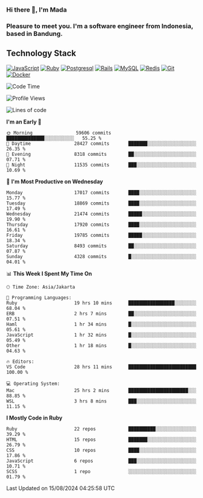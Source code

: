 ### Hi there 👋, I'm Mada
### Pleasure to meet you. I'm a software engineer from Indonesia, based in Bandung.

## Technology Stack

[![JavaScript](https://img.shields.io/badge/-JavaScript-%23F7DF1C?style=flat-square&logo=javascript&logoColor=000000&labelColor=%23F7DF1C&color=%23FFCE5A)](https://www.javascript.com/)
[![Ruby](https://img.shields.io/badge/Ruby-CC342D?style=flat-square&logo=ruby&logoColor=white)](https://www.ruby-lang.org/en/)
[![Postgresql](https://img.shields.io/badge/PostgreSQL-316192?style=flat-square&logo=postgresql&logoColor=ffffff)](https://www.postgresql.org/)
[![Rails](https://img.shields.io/badge/Ruby_on_Rails-CC0000?style=flat-square&logo=ruby-on-rails&logoColor=white)](https://rubyonrails.org/)
[![MySQL](https://img.shields.io/badge/-MySQL-4479A1?style=flat-square&logo=MySQL&logoColor=ffffff)](https://www.mysql.com/)
[![Redis](https://img.shields.io/badge/-Redis-DC382D?style=flat-square&logo=Redis&logoColor=ffffff)](https://redis.io/)
[![Git](https://img.shields.io/badge/-Git-%23F05032?style=flat-square&logo=git&logoColor=%23ffffff)](https://git-scm.com/)
[![Docker](https://img.shields.io/badge/-Docker-2496ED?style=flat-square&logo=docker&logoColor=ffffff)](https://www.docker.com/)
<!--
**madaarya/madaarya** is a ✨ _special_ ✨ repository because its `README.md` (this file) appears on your GitHub profile.

Here are some ideas to get you started:

- 🔭 I’m currently working on ...
- 🌱 I’m currently learning ...
- 👯 I’m looking to collaborate on ...
- 🤔 I’m looking for help with ...
- 💬 Ask me about ...
- 📫 How to reach me: ...
- 😄 Pronouns: ...
- ⚡ Fun fact: ...
-->
<!--START_SECTION:waka-->
![Code Time](http://img.shields.io/badge/Code%20Time-6%2C344%20hrs%2027%20mins-blue)

![Profile Views](http://img.shields.io/badge/Profile%20Views-0-blue)

![Lines of code](https://img.shields.io/badge/From%20Hello%20World%20I%27ve%20Written-45.9%20million%20lines%20of%20code-blue)

**I'm an Early 🐤** 

```text
🌞 Morning                59606 commits       ██████████████░░░░░░░░░░░   55.25 % 
🌆 Daytime                28427 commits       ███████░░░░░░░░░░░░░░░░░░   26.35 % 
🌃 Evening                8318 commits        ██░░░░░░░░░░░░░░░░░░░░░░░   07.71 % 
🌙 Night                  11535 commits       ███░░░░░░░░░░░░░░░░░░░░░░   10.69 % 
```
📅 **I'm Most Productive on Wednesday** 

```text
Monday                   17017 commits       ████░░░░░░░░░░░░░░░░░░░░░   15.77 % 
Tuesday                  18869 commits       ████░░░░░░░░░░░░░░░░░░░░░   17.49 % 
Wednesday                21474 commits       █████░░░░░░░░░░░░░░░░░░░░   19.90 % 
Thursday                 17920 commits       ████░░░░░░░░░░░░░░░░░░░░░   16.61 % 
Friday                   19785 commits       █████░░░░░░░░░░░░░░░░░░░░   18.34 % 
Saturday                 8493 commits        ██░░░░░░░░░░░░░░░░░░░░░░░   07.87 % 
Sunday                   4328 commits        █░░░░░░░░░░░░░░░░░░░░░░░░   04.01 % 
```


📊 **This Week I Spent My Time On** 

```text
🕑︎ Time Zone: Asia/Jakarta

💬 Programming Languages: 
Ruby                     19 hrs 10 mins      █████████████████░░░░░░░░   68.04 % 
ERB                      2 hrs 7 mins        ██░░░░░░░░░░░░░░░░░░░░░░░   07.51 % 
Haml                     1 hr 34 mins        █░░░░░░░░░░░░░░░░░░░░░░░░   05.61 % 
JavaScript               1 hr 32 mins        █░░░░░░░░░░░░░░░░░░░░░░░░   05.49 % 
Other                    1 hr 18 mins        █░░░░░░░░░░░░░░░░░░░░░░░░   04.63 % 

🔥 Editors: 
VS Code                  28 hrs 11 mins      █████████████████████████   100.00 % 

💻 Operating System: 
Mac                      25 hrs 2 mins       ██████████████████████░░░   88.85 % 
WSL                      3 hrs 8 mins        ███░░░░░░░░░░░░░░░░░░░░░░   11.15 % 
```

**I Mostly Code in Ruby** 

```text
Ruby                     22 repos            ██████████░░░░░░░░░░░░░░░   39.29 % 
HTML                     15 repos            ███████░░░░░░░░░░░░░░░░░░   26.79 % 
CSS                      10 repos            ████░░░░░░░░░░░░░░░░░░░░░   17.86 % 
JavaScript               6 repos             ███░░░░░░░░░░░░░░░░░░░░░░   10.71 % 
SCSS                     1 repo              ░░░░░░░░░░░░░░░░░░░░░░░░░   01.79 % 
```




 Last Updated on 15/08/2024 04:25:58 UTC
<!--END_SECTION:waka-->
